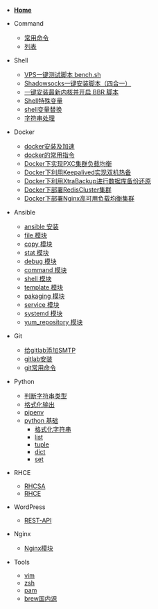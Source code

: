 * [**Home**](/)

* Command
	- [常用命令](/command/常用命令)
	- [列表](command/)

* Shell
	- [VPS一键测试脚本 bench.sh](shell/bench.sh)
	- [Shadowsocks一键安装脚本（四合一）](shell/Shadowsocks)
	- [一键安装最新内核并开启 BBR 脚本](shell/一键安装最新内核并开启BBR脚本)
	- [Shell特殊变量](shell/Shell特殊变量)
	- [shell变量替换](shell/shell变量替换)
	- [字符串处理](shell/字符串处理)
	
* Docker
	- [docker安装及加速](docker/docker安装及加速)
	- [docker的常用指令](docker/docker的常用指令)
	- [Docker下实现PXC集群负载均衡](docker/Docker下实现PXC集群负载均衡)
	- [Docker下利用Keepalived实现双机热备](docker/Docker下利用Keepalived实现双机热备)
	- [Docker下利用XtraBackup进行数据库备份还原](docker/Docker下利用XtraBackup进行数据库备份还原)
	- [Docker下部署RedisCluster集群](docker/Docker下部署RedisCluster集群)
	- [Docker下部署Nginx高可用负载均衡集群](docker/Docker下部署Nginx高可用负载均衡集群)

* Ansible
	- [ansible 安装](ansible/install)
	- [file 模块](ansible/module?id=file)
	- [copy 模块](ansible/module?id=copy)
	- [stat 模块](ansible/module?id=stat)
	- [debug 模块](ansible/module?id=debug)
	- [command 模块](ansible/module?id=command)
	- [shell 模块](ansible/module?id=shell)
	- [template 模块](ansible/module?id=template)
	- [pakaging 模块](ansible/module?id=pakaging)
	- [service 模块](ansible/module?id=service)
	- [systemd 模块](ansible/module?id=systemd)
	- [yum_repository 模块](ansible/module?id=yum_repository)

* Git
	- [给gitlab添加SMTP](git/给gitlab添加SMTP)
	- [gitlab安装](git/gitlab安装)
	- [git常用命令](git/git常用命令)

* Python
    - [判断字符串类型](python/判断字符串类型)
    - [格式化输出](python/格式化输出字符串)
    - [pipenv](python/pipenv)
    - [python 基础](python/basic)
    	- [格式化字符串](python/basic?id=格式化)
    	- [list](python/basic?id=list)
    	- [tuple](python/basic?id=tuple)
    	- [dict](python/basic?id=dict)
    	- [set](python/basic?id=set)

* RHCE
	- [RHCSA](rhce/rhcsa)
	- [RHCE](rhce/rhce)

* WordPress
	- [REST-API](wordpress/REST-API)

* Nginx
	- [Nginx模块](/nginx/Nginx模块)
	<!-- - [Nginx中间件架构](/nginx/Nginx中间件架构) -->

* Tools
	- [vim](tools/vim)
	- [zsh](tools/zsh)
	- [pam](tools/pam)
	- [brew国内源](tools/brew)
